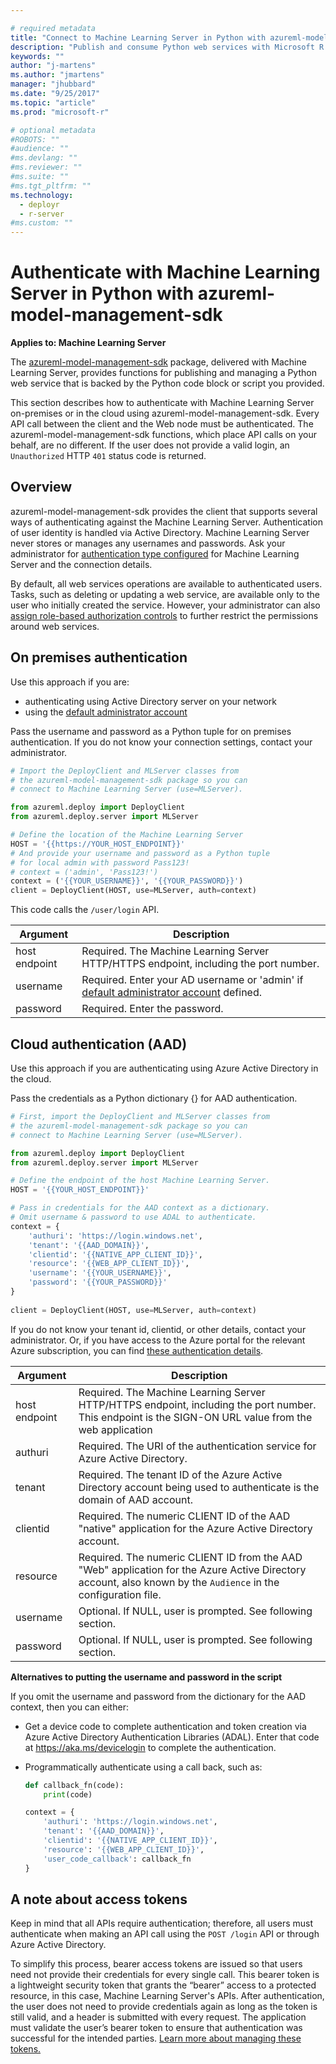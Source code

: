 ```yaml
---

# required metadata
title: "Connect to Machine Learning Server in Python with azureml-model-management-sdk - Machine Learning Server | Microsoft Docs"
description: "Publish and consume Python web services with Microsoft R Server"
keywords: ""
author: "j-martens"
ms.author: "jmartens"
manager: "jhubbard"
ms.date: "9/25/2017"
ms.topic: "article"
ms.prod: "microsoft-r"

# optional metadata
#ROBOTS: ""
#audience: ""
#ms.devlang: ""
#ms.reviewer: ""
#ms.suite: ""
#ms.tgt_pltfrm: ""
ms.technology: 
  - deployr
  - r-server
#ms.custom: ""
---
```


# Authenticate with Machine Learning Server in Python with azureml-model-management-sdk

**Applies to: Machine Learning Server**

The [azureml-model-management-sdk](../../python-reference/azureml-model-management-sdk/azureml-model-management-sdk.md) package, delivered with Machine Learning Server, provides functions for publishing and managing a Python web service that is backed by the Python code block or script you provided.  

This section describes how to authenticate with Machine Learning Server on-premises or in the cloud using azureml-model-management-sdk. Every API call between the client and the Web node must be authenticated. The azureml-model-management-sdk functions, which place API calls on your behalf, are no different. If the user does not provide a valid login, an `Unauthorized` HTTP `401` status code is returned. 

## Overview

azureml-model-management-sdk provides the client that supports several ways of authenticating against the Machine Learning Server. Authentication of user identity is handled via Active Directory. Machine Learning Server never stores or manages any usernames and passwords.  Ask your administrator for [authentication type configured](../configure-authentication.md) for Machine Learning Server and the connection details. 

By default, all web services operations are available to authenticated users. Tasks, such as deleting or updating a web service, are available only to the user who initially created the service.  However, your administrator can also [assign role-based authorization controls](../configure-roles.md) to further restrict the permissions around web services. 

## On premises authentication

Use this approach if you are:
+ authenticating using Active Directory server on your network
+ using the [default administrator account](../configure-authentication.md#local) 

Pass the username and password as a Python tuple for on premises authentication. If you do not know your connection settings, contact your administrator.

```Python 
# Import the DeployClient and MLServer classes from 
# the azureml-model-management-sdk package so you can 
# connect to Machine Learning Server (use=MLServer).

from azureml.deploy import DeployClient
from azureml.deploy.server import MLServer

# Define the location of the Machine Learning Server
HOST = '{{https://YOUR_HOST_ENDPOINT}}'
# And provide your username and password as a Python tuple
# for local admin with password Pass123!
# context = ('admin', 'Pass123!')
context = ('{{YOUR_USERNAME}}', '{{YOUR_PASSWORD}}')
client = DeployClient(HOST, use=MLServer, auth=context)
```

This code calls the `/user/login` API. 

|Argument|Description|
|--- | --- |
|host endpoint|Required. The Machine Learning Server HTTP/HTTPS endpoint, including the port number.
|username|Required. Enter your AD username or 'admin' if [default administrator account](../configure-authentication.md#local) defined.|
|password|Required. Enter the password.|

## Cloud authentication (AAD)

Use this approach if you are authenticating using Azure Active Directory in the cloud.

Pass the credentials as a Python dictionary {} for AAD authentication. 

```Python 
# First, import the DeployClient and MLServer classes from 
# the azureml-model-management-sdk package so you can 
# connect to Machine Learning Server (use=MLServer).

from azureml.deploy import DeployClient
from azureml.deploy.server import MLServer

# Define the endpoint of the host Machine Learning Server.
HOST = '{{YOUR_HOST_ENDPOINT}}'

# Pass in credentials for the AAD context as a dictionary. 
# Omit username & password to use ADAL to authenticate. 
context = {
    'authuri': 'https://login.windows.net',
    'tenant': '{{AAD_DOMAIN}}',
    'clientid': '{{NATIVE_APP_CLIENT_ID}}',
    'resource': '{{WEB_APP_CLIENT_ID}}',
    'username': '{{YOUR_USERNAME}}',  
    'password': '{{YOUR_PASSWORD}}' 
}
​
client = DeployClient(HOST, use=MLServer, auth=context)
```

If you do not know your tenant id, clientid, or other details, contact your administrator. Or, if you have access to the Azure portal for the relevant Azure subscription, you can find [these authentication details](../configure-authentication.md#azure-active-directory).  

|Argument|Description|
|--- | --- |
|host endpoint|Required. The Machine Learning Server HTTP/HTTPS endpoint, including the port number.  This endpoint is the SIGN-ON URL value from the web application|
|authuri|Required. The URI of the authentication service for Azure Active Directory.|
|tenant|Required. The tenant ID of the Azure Active Directory account being used to authenticate is the domain of AAD account.|
|clientid|Required. The numeric CLIENT ID of the AAD "native" application for the Azure Active Directory account.|
|resource|Required. The numeric CLIENT ID from the AAD "Web" application for the Azure Active Directory account, also known by the `Audience` in the configuration file.|
|username|Optional. If NULL, user is prompted. See following section. |
|password|Optional. If NULL, user is prompted. See following section.|

**Alternatives to putting the username and password in the script**

If you omit the username and password from the dictionary for the AAD context, then you can either:

+ Get a device code to complete authentication and token creation via Azure Active Directory Authentication Libraries (ADAL). Enter that code at https://aka.ms/devicelogin to complete the authentication. 

+ Programmatically authenticate using a call back, such as: 
  ```Python
  def callback_fn(code):
      print(code)

  context = {
      'authuri': 'https://login.windows.net',
      'tenant': '{{AAD_DOMAIN}}',
      'clientid': '{{NATIVE_APP_CLIENT_ID}}',
      'resource': '{{WEB_APP_CLIENT_ID}}',
      'user_code_callback': callback_fn 
  }
  ```

## A note about access tokens

Keep in mind that all APIs require authentication; therefore, all users must authenticate when making an API call using the `POST /login` API or through Azure Active Directory. 

To simplify this process, bearer access tokens are issued so that users need not provide their credentials for every single call.  This bearer token is a lightweight security token that grants the “bearer” access to a protected resource, in this case, Machine Learning Server's APIs. After authentication, the user does not need to provide credentials again as long as the token is still valid, and a header is submitted with every request.  The application must validate the user’s bearer token to ensure that authentication was successful for the intended parties. [Learn more about managing these tokens.](../how-to-manage-access-tokens.md) 
